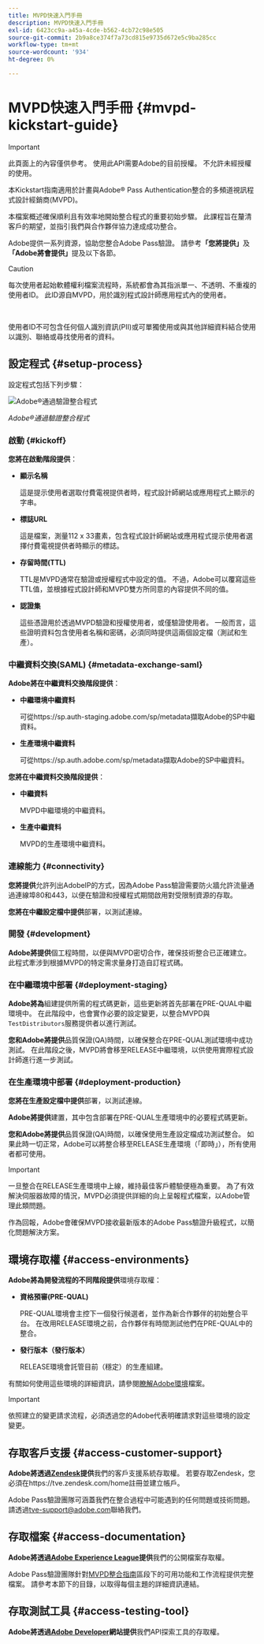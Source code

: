 ```yaml
---
title: MVPD快速入門手冊
description: MVPD快速入門手冊
exl-id: 6423cc9a-a45a-4cde-b562-4cb72c98e505
source-git-commit: 2b9a8ce374f7a73cd815e9735d672e5c9ba285cc
workflow-type: tm+mt
source-wordcount: '934'
ht-degree: 0%

---
```


# MVPD快速入門手冊 {#mvpd-kickstart-guide}

>[!IMPORTANT]
>
> 此頁面上的內容僅供參考。 使用此API需要Adobe的目前授權。 不允許未經授權的使用。

本Kickstart指南適用於計畫與Adobe® Pass Authentication整合的多頻道視訊程式設計經銷商(MVPD)。

本檔案概述確保順利且有效率地開始整合程式的重要初始步驟。 此課程旨在釐清客戶的期望，並指引我們與合作夥伴協力達成成功整合。

Adobe提供一系列資源，協助您整合Adobe Pass驗證。 請參考&#x200B;**「您將提供」**&#x200B;及&#x200B;**「Adobe將會提供」**&#x200B;提及以下各節。

>[!CAUTION]
>
> 每次使用者起始軟體權利檔案流程時，系統都會為其指派單一、不透明、不重複的使用者ID。 此ID源自MVPD，用於識別程式設計師應用程式內的使用者。
>
> <br/>
>
> 使用者ID不可包含任何個人識別資訊(PII)或可單獨使用或與其他詳細資料結合使用以識別、聯絡或尋找使用者的資料。

## 設定程式 {#setup-process}

設定程式包括下列步驟：

![Adobe®通過驗證整合程式](../assets/mvpd-int-lifecycle.png)

*Adobe®通過驗證整合程式*

### 啟動 {#kickoff}

**您將在啟動階段提供**：

* **顯示名稱**

  這是提示使用者選取付費電視提供者時，程式設計師網站或應用程式上顯示的字串。

* **標誌URL**

  這是檔案，測量112 x 33畫素，包含程式設計師網站或應用程式提示使用者選擇付費電視提供者時顯示的標誌。

* **存留時間(TTL)**

  TTL是MVPD通常在驗證或授權程式中設定的值。 不過，Adobe可以覆寫這些TTL值，並根據程式設計師和MVPD雙方所同意的內容提供不同的值。

* **認證集**

  這些憑證用於透過MVPD驗證和授權使用者，或僅驗證使用者。 一般而言，這些證明資料包含使用者名稱和密碼，必須同時提供這兩個設定檔（測試和生產）。

### 中繼資料交換(SAML) {#metadata-exchange-saml}

**Adobe將在中繼資料交換階段提供**：

* **中繼環境中繼資料**

  可從https://sp.auth-staging.adobe.com/sp/metadata擷取Adobe的SP中繼資料。

* **生產環境中繼資料**

  可從https://sp.auth.adobe.com/sp/metadata擷取Adobe的SP中繼資料。

**您將在中繼資料交換階段提供**：

* **中繼資料**

  MVPD中繼環境的中繼資料。

* **生產中繼資料**

  MVPD的生產環境中繼資料。

### 連線能力 {#connectivity}

**您將提供**&#x200B;允許列出AdobeIP的方式，因為Adobe Pass驗證需要防火牆允許流量通過連線埠80和443，以便在驗證和授權程式期間啟用對受限制資源的存取。

**您將在中繼設定檔中提供**&#x200B;部署，以測試連線。

### 開發 {#development}

**Adobe將提供**&#x200B;個工程時間，以便與MVPD密切合作，確保技術整合已正確建立。 此程式牽涉到根據MVPD的特定需求量身打造自訂程式碼。

### 在中繼環境中部署 {#deployment-staging}

**Adobe將為**&#x200B;組建提供所需的程式碼更新，這些更新將首先部署在PRE-QUAL中繼環境中。 在此階段中，也會實作必要的設定變更，以整合MVPD與`TestDistributors`服務提供者以進行測試。

**您和Adobe將提供**&#x200B;品質保證(QA)時間，以確保整合在PRE-QUAL測試環境中成功測試。 在此階段之後，MVPD將會移至RELEASE中繼環境，以供使用實際程式設計師進行進一步測試。

### 在生產環境中部署 {#deployment-production}

**您將在生產設定檔中提供**&#x200B;部署，以測試連線。

**Adobe將提供**&#x200B;建置，其中包含部署在PRE-QUAL生產環境中的必要程式碼更新。

**您和Adobe將提供**&#x200B;品質保證(QA)時間，以確保使用生產設定檔成功測試整合。 如果此時一切正常，Adobe可以將整合移至RELEASE生產環境（「即時」），所有使用者都可使用。

>[!IMPORTANT]
>
> 一旦整合在RELEASE生產環境中上線，維持最佳客戶體驗便極為重要。 為了有效解決伺服器故障的情況，MVPD必須提供詳細的向上呈報程式檔案，以Adobe管理此類問題。
>
> 作為回報，Adobe會確保MVPD接收最新版本的Adobe Pass驗證升級程式，以簡化問題解決方案。

## 環境存取權 {#access-environments}

**Adobe將為開發流程的不同階段提供**&#x200B;環境存取權：

* **資格預審(PRE-QUAL)**

  PRE-QUAL環境會主控下一個發行候選者，並作為新合作夥伴的初始整合平台。 在改用RELEASE環境之前，合作夥伴有時間測試他們在PRE-QUAL中的整合。

* **發行版本（發行版本）**

  RELEASE環境會託管目前（穩定）的生產組建。

有關如何使用這些環境的詳細資訊，請參閱[瞭解Adobe環境](/help/authentication/notes-technical/environments/understanding-the-adobe-environments.md)檔案。

>[!IMPORTANT]
> 
> 依照建立的變更請求流程，必須透過您的Adobe代表明確請求對這些環境的設定變更。

## 存取客戶支援 {#access-customer-support}

**Adobe將透過[Zendesk](https://tve.zendesk.com/home)提供**&#x200B;我們的客戶支援系統存取權。 若要存取Zendesk，您必須在https://tve.zendesk.com/home註冊並建立帳戶。

Adobe Pass驗證團隊可涵蓋我們在整合過程中可能遇到的任何問題或技術問題。 請透過[tve-support@adobe.com](mailto:tve-support@adobe.com)聯絡我們。

## 存取檔案 {#access-documentation}

**Adobe將透過[Adobe Experience League](https://experienceleague.adobe.com/en/docs/pass/authentication/home)提供**&#x200B;我們的公開檔案存取權。

Adobe Pass驗證團隊針對[MVPD整合指南](/help/authentication/integration-guide-mvpds/mvpd-integration-guide-overview.md)區段下的可用功能和工作流程提供完整檔案。 請參考本節下的目錄，以取得每個主題的詳細資訊連結。

## 存取測試工具 {#access-testing-tool}

**Adobe將透過[Adobe Developer](https://developer.adobe.com/adobe-pass/)網站提供**&#x200B;我們API探索工具的存取權。
